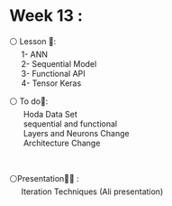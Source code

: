 # Week 13 :

⚪️ Lesson 📖:<br>
&emsp;&ensp;1- ANN <br>
&emsp;&ensp;2- Sequential Model <br>
&emsp;&ensp;3- Functional API <br>
&emsp;&ensp;4- Tensor Keras <br>
 

⚪️ To do📝:<br>
&emsp;&ensp; Hoda Data Set<br>
&emsp;&ensp; sequential and functional <br>
&emsp;&ensp; Layers and Neurons Change<br>
&emsp;&ensp; Architecture Change<br>


<br>

⚪️Presentation🧑‍🏫 : <br>
&emsp;&ensp;Iteration Techniques (Ali presentation)<br>
